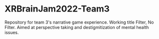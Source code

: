 # XRBrainJam2022-Team3
Repository for team 3's narrative game experience. Working title Filter, No Filter. Aimed at perspective taking and destigmitization of mental health issues. 
